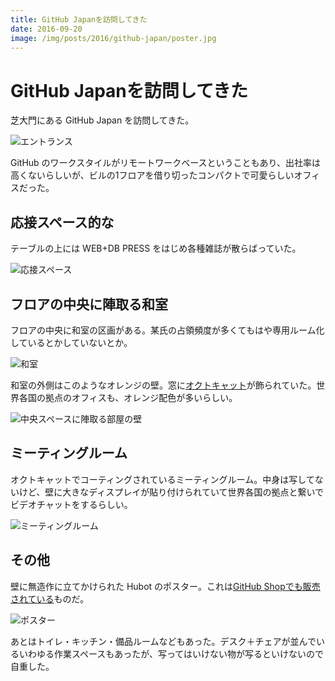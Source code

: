 ```yaml
---
title: GitHub Japanを訪問してきた
date: 2016-09-20
image: /img/posts/2016/github-japan/poster.jpg
---
```


# GitHub Japanを訪問してきた

芝大門にある GitHub Japan を訪問してきた。

![エントランス](/img/posts/2016/github-japan/entrance.jpg)

GitHub のワークスタイルがリモートワークベースということもあり、出社率は高くないらしいが、ビルの1フロアを借り切ったコンパクトで可愛らしいオフィスだった。

## 応接スペース的な

テーブルの上には WEB+DB PRESS をはじめ各種雑誌が散らばっていた。

![応接スペース](/img/posts/2016/github-japan/reception.jpg)

## フロアの中央に陣取る和室

フロアの中央に和室の区画がある。某氏の占領頻度が多くてもはや専用ルーム化しているとかしていないとか。

![和室](/img/posts/2016/github-japan/room.jpg)

和室の外側はこのようなオレンジの壁。窓に[オクトキャット](https://github.myshopify.com/products/octocat-figurine)が飾られていた。世界各国の拠点のオフィスも、オレンジ配色が多いらしい。

![中央スペースに陣取る部屋の壁](/img/posts/2016/github-japan/wall.jpg)

## ミーティングルーム

オクトキャットでコーティングされているミーティングルーム。中身は写してないけど、壁に大きなディスプレイが貼り付けられていて世界各国の拠点と繋いでビデオチャットをするらしい。

![ミーティングルーム](/img/posts/2016/github-japan/meeting-room.jpg)

## その他

壁に無造作に立てかけられた Hubot のポスター。これは[GitHub Shopでも販売されている](https://github.myshopify.com/products/posters)ものだ。

![ポスター](/img/posts/2016/github-japan/poster.jpg)

あとはトイレ・キッチン・備品ルームなどもあった。デスク＋チェアが並んでいるいわゆる作業スペースもあったが、写ってはいけない物が写るといけないので自重した。

